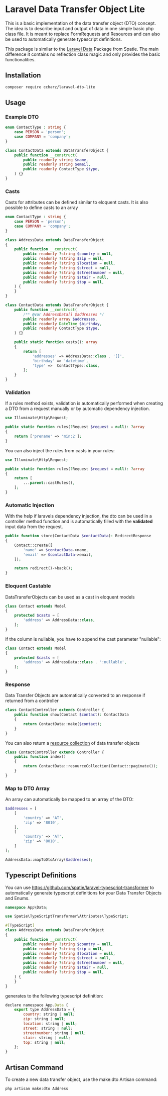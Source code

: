 # Laravel Data Transfer Object Lite

This is a basic implementation of the data transfer object (DTO) concept. The idea is to describe input and output of data in one simple basic php class file. It is meant to replace FormRequests and Resources and can also be used to automatically generate typescript definitions.

This package is similar to the [Laravel Data](https://spatie.be/docs/laravel-data) Package from Spatie. The main difference it contains no reflection class magic and only provides the basic functionalities.

## Installation

```bash
composer require ccharz/laravel-dto-lite
```

## Usage


### Example DTO
```php
enum ContactType : string {
    case PERSON = 'person';
    case COMPANY = 'company';
}

class ContactData extends DataTransferObject {
    public function __construct(
        public readonly string $name,
        public readonly string $email,
        public readonly ContactType $type,
    ) {}
}
```

### Casts

Casts for attributes can be defined similar to eloquent casts. It is also possible to define casts to an array

```php
enum ContactType : string {
    case PERSON = 'person';
    case COMPANY = 'company';
}

class AddressData extends DataTransferObject
{
    public function __construct(
        public readonly ?string $country = null,
        public readonly ?string $zip = null,
        public readonly ?string $location = null,
        public readonly ?string $street = null,
        public readonly ?string $streetnumber = null,
        public readonly ?string $stair = null,
        public readonly ?string $top = null,
    ) {
    }
}

class ContactData extends DataTransferObject {
    public function __construct(
        /** @var AddressData[] $addresses */
        public readonly array $addresses,
        public readonly DateTime $birthday,
        public readonly ContactType $type,
    ) {}

    public static function casts(): array
    {
        return [
            'addresses' => AddressData::class . '[]',
            'birthday' => 'datetime',
            'type' =>  ContactType::class,
        ];
    }
}

```

### Validation

If a rules method exists, validation is automatically performed when creating a DTO from a request manually or by automatic dependency injection.


```php
use Illuminate\Http\Request;

public static function rules(?Request $request = null): ?array
{
    return ['prename' => 'min:2'];
}
```

You can also inject the rules from casts in your rules:


```php
use Illuminate\Http\Request;

public static function rules(?Request $request = null): ?array
{
    return [
        ...parent::castRules(),
    ];
}
```


### Automatic Injection

With the help if laravels dependency injection, the dto can be used in a controller method function and is automatically filled with the **validated** input data from the request.
```php
public function store(ContactData $contactData): RedirectResponse
{
    Contact::create([
        'name' => $contactData->name,
        'email' => $contactData->email,
    ]);

    return redirect()->back();
}
```

### Eloquent Castable

DataTransferObjects can be used as a cast in eloquent models

```php
class Contact extends Model
{
    protected $casts = [
        'address' => AddressData::class,
    ];
}
```

If the column is nullable, you have to append the cast parameter "nullable":

```php
class Contact extends Model
{
    protected $casts = [
        'address' => AddressData::class . ':nullable',
    ];
}
```

### Response

Data Transfer Objects are automatically converted to an response if returned from a controller

```php
class ContactController extends Controller {
    public function show(Contact $contact): ContactData
    {
        return ContactData::make($contact);
    }
}
```

You can also return a [resource collection](https://laravel.com/docs/11.x/eloquent-resources#resource-collections) of data transfer objects

```php
class ContactController extends Controller {
    public function index()
    {
        return ContactData::resourceCollection(Contact::paginate());
    }
}
```

### Map to DTO Array

An array can automatically be mapped to an array of the DTO:

```php
$addresses = [
    [
        'country' => 'AT',
        'zip' => '8010',
    ],
    [
        'country' => 'AT',
        'zip' => '8010',
    ]
];

AddressData::mapToDtoArray($addresses);
```


## Typescript Definitions

You can use https://github.com/spatie/laravel-typescript-transformer to automatically generate typescript definitions for your Data Transfer Objects and Enums.

```php
namespace App\Data;

use Spatie\TypeScriptTransformer\Attributes\TypeScript;

#[TypeScript]
class AddressData extends DataTransferObject
{
    public function __construct(
        public readonly ?string $country = null,
        public readonly ?string $zip = null,
        public readonly ?string $location = null,
        public readonly ?string $street = null,
        public readonly ?string $streetnumber = null,
        public readonly ?string $stair = null,
        public readonly ?string $top = null,
    ) {
    }
}
```

generates to the following typescript definition:

```js
declare namespace App.Data {
    export type AddressData = {
        country: string | null;
        zip: string | null;
        location: string | null;
        street: string | null;
        streetnumber: string | null;
        stair: string | null;
        top: string | null;
    };
}
```

## Artisan Command

To create a new data transfer object, use the make:dto Artisan command:

```bash
php artisan make:dto Address
```
